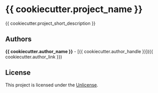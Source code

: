 # {{ cookiecutter.project_name }}

{{ cookiecutter.project_short_description }}

## Authors

**{{ cookiecutter.author_name }}** - [{{ cookiecutter.author_handle }}]({{ cookiecutter.author_link }})

## License

This project is licensed under the [Unlicense](UNLICENSE.md).
